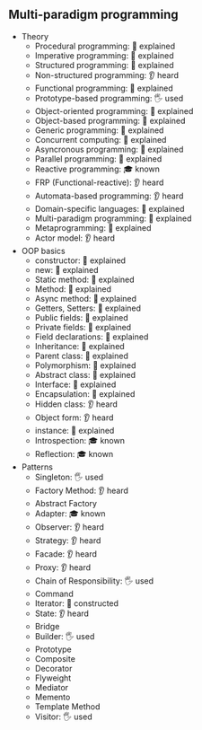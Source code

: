 ## Multi-paradigm programming

- Theory
  - Procedural programming: 🙋 explained
  - Imperative programming: 🙋 explained
  - Structured programming: 🙋 explained
  - Non-structured programming: 👂 heard
  - Functional programming: 🙋 explained
  - Prototype-based programming: 🖐️ used
  - Object-oriented programming: 🙋 explained
  - Object-based programming: 🙋 explained
  - Generic programming: 🙋 explained
  - Concurrent computing: 🙋 explained
  - Asyncronous programming: 🙋 explained
  - Parallel programming: 🙋 explained
  - Reactive programming: 🎓 known
  - FRP (Functional-reactive): 👂 heard
  - Automata-based programming: 👂 heard
  - Domain-specific languages: 🙋 explained
  - Multi-paradigm programming: 🙋 explained
  - Metaprogramming: 🙋 explained
  - Actor model: 👂 heard
- OOP basics
  - constructor: 🙋 explained
  - new: 🙋 explained
  - Static method: 🙋 explained
  - Method: 🙋 explained
  - Async method: 🙋 explained
  - Getters, Setters: 🙋 explained
  - Public fields: 🙋 explained
  - Private fields: 🙋 explained
  - Field declarations: 🙋 explained
  - Inheritance: 🙋 explained
  - Parent class: 🙋 explained
  - Polymorphism: 🙋 explained
  - Abstract class: 🙋 explained
  - Interface: 🙋 explained
  - Encapsulation: 🙋 explained
  - Hidden class: 👂 heard
  - Object form: 👂 heard
  - instance: 🙋 explained
  - Introspection: 🎓 known
  - Reflection: 🎓 known
- Patterns
  - Singleton: 🖐️ used
  - Factory Method: 👂 heard
  - Abstract Factory
  - Adapter: 🎓 known
  - Observer: 👂 heard
  - Strategy: 👂 heard
  - Facade: 👂 heard
  - Proxy: 👂 heard
  - Chain of Responsibility: 🖐️ used
  - Command
  - Iterator: 🚀 constructed
  - State: 👂 heard
  - Bridge
  - Builder: 🖐️ used
  - Prototype
  - Composite
  - Decorator
  - Flyweight
  - Mediator
  - Memento
  - Template Method
  - Visitor: 🖐️ used
